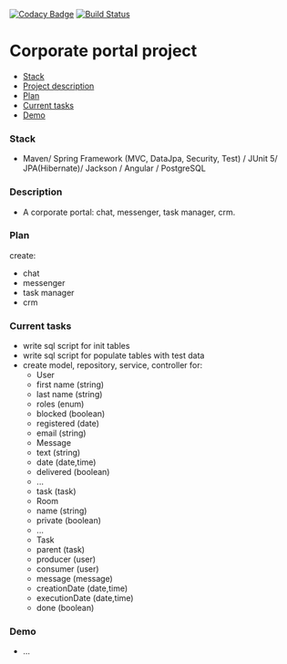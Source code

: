 [![Codacy Badge](https://app.codacy.com/project/badge/Grade/d1a6f6d0b4404f32bd59394074a3c1b6)](https://www.codacy.com/manual/javawebinar/topjava)
[![Build Status](https://travis-ci.org/JavaWebinar/topjava.svg?branch=master)](https://travis-ci.org/JavaWebinar/topjava)

Corporate portal project
===============================

- [Stack](#stack)
- [Project description](#description)
- [Plan](#plan)
- [Current tasks](#tasks)
- [Demo](#demo)

### Stack
- Maven/ Spring Framework (MVC, DataJpa, Security, Test) / JUnit 5/ JPA(Hibernate)/ Jackson / Angular / PostgreSQL

### Description
- A corporate portal: chat, messenger, task manager, crm.

### Plan
create:
- chat
- messenger
- task manager
- crm

### Current tasks 
* write sql script for init tables
* write sql script for populate tables with test data
* create model, repository, service, controller for:
   - User
    - first name (string)
    - last name (string)
    - roles (enum)
    - blocked (boolean)
    - registered (date)
    - email (string)
   - Message
    - text (string)
    - date (date,time)
    - delivered (boolean)
    - ...
    - task (task)
   - Room
    - name (string)
    - private (boolean)
    - ...
   - Task
    - parent (task)
    - producer (user)
    - consumer (user)
    - message (message)
    - creationDate (date,time)
    - executionDate (date,time)
    - done (boolean)
    
    
### Demo
- ...

